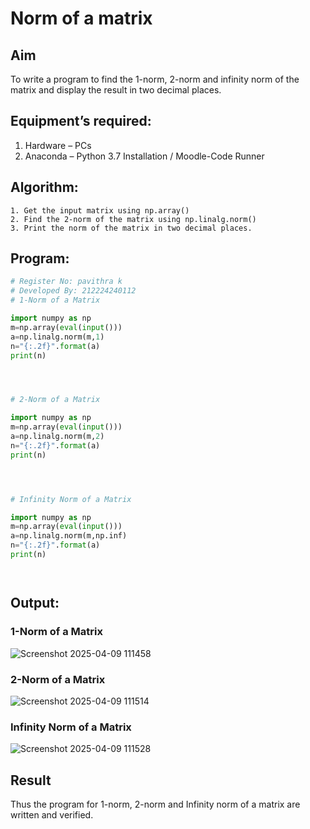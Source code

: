 # Norm of a matrix
## Aim
To write a program to find the 1-norm, 2-norm and infinity norm of the matrix and display the result in two decimal places.
## Equipment’s required:
1.	Hardware – PCs
2.	Anaconda – Python 3.7 Installation / Moodle-Code Runner
## Algorithm:
	1. Get the input matrix using np.array()   
    2. Find the 2-norm of the matrix using np.linalg.norm()
	3. Print the norm of the matrix in two decimal places.
## Program:
```Python
# Register No: pavithra k
# Developed By: 212224240112
# 1-Norm of a Matrix

import numpy as np
m=np.array(eval(input()))
a=np.linalg.norm(m,1)
n="{:.2f}".format(a)
print(n)




# 2-Norm of a Matrix

import numpy as np
m=np.array(eval(input()))
a=np.linalg.norm(m,2)
n="{:.2f}".format(a)
print(n)




# Infinity Norm of a Matrix

import numpy as np
m=np.array(eval(input()))
a=np.linalg.norm(m,np.inf)
n="{:.2f}".format(a)
print(n)




```
## Output:
### 1-Norm of a Matrix

![Screenshot 2025-04-09 111458](https://github.com/user-attachments/assets/2f92eac6-ba25-4fbf-88ff-1bc3197455e1)

### 2-Norm of a Matrix

![Screenshot 2025-04-09 111514](https://github.com/user-attachments/assets/b29b6279-5438-43c2-832b-5440093249b9)

### Infinity Norm of a Matrix

![Screenshot 2025-04-09 111528](https://github.com/user-attachments/assets/6442f636-0eef-471a-a589-98396181351e)

## Result
Thus the program for 1-norm, 2-norm and Infinity norm of a matrix are written and verified.
